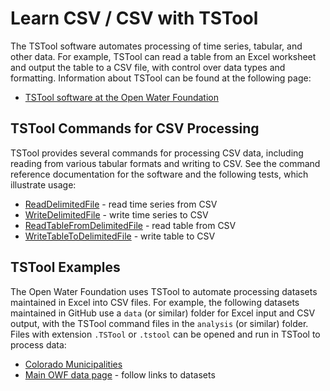 # Learn CSV / CSV with TSTool #

The TSTool software automates processing of time series, tabular, and other data.
For example, TSTool can read a table from an Excel worksheet and output the table to a CSV file,
with control over data types and formatting.
Information about TSTool can be found at the following page:

* [TSTool software at the Open Water Foundation](http://openwaterfoundation.org/software-tools/tstool) 

## TSTool Commands for CSV Processing ##

TSTool provides several commands for processing CSV data, including reading from various tabular formats
and writing to CSV.  See the command reference documentation for the software and the following
tests, which illustrate usage:

* [ReadDelimitedFile](https://github.com/OpenWaterFoundation/cdss-app-tstool-test/tree/master/test/regression/commands/general/ReadDelimitedFile) - read time series from CSV
* [WriteDelimitedFile](https://github.com/OpenWaterFoundation/cdss-app-tstool-test/tree/master/test/regression/commands/general/WriteDelimitedFile) - write time series to CSV
* [ReadTableFromDelimitedFile](https://github.com/OpenWaterFoundation/cdss-app-tstool-test/tree/master/test/regression/commands/general/ReadTableFromDelimitedFile) - read table from CSV
* [WriteTableToDelimitedFile](https://github.com/OpenWaterFoundation/cdss-app-tstool-test/tree/master/test/regression/commands/general/WriteTableToDelimitedFile) - write table to CSV

## TSTool Examples ##

The Open Water Foundation uses TSTool to automate processing datasets maintained in Excel
into CSV files.  For example, the following datasets maintained in GitHub use a `data` (or similar) folder for
Excel input and CSV output, with the TSTool command files in the `analysis` (or similar) folder.
Files with extension `.TSTool` or `.tstool` can be opened and run in TSTool to process data:

* [Colorado Municipalities](https://github.com/OpenWaterFoundation/owf-data-co-municipalities)
* [Main OWF data page](http://data.openwaterfoundation.org/) - follow links to datasets
